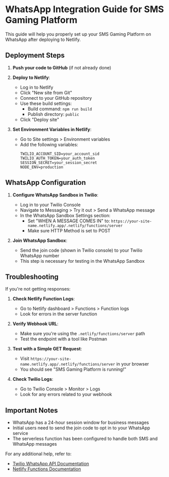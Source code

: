 # WhatsApp Integration Guide for SMS Gaming Platform

This guide will help you properly set up your SMS Gaming Platform on WhatsApp after deploying to Netlify.

## Deployment Steps

1. **Push your code to GitHub** (if not already done)

2. **Deploy to Netlify**:
   - Log in to Netlify
   - Click "New site from Git"
   - Connect to your GitHub repository
   - Use these build settings:
     - Build command: `npm run build`
     - Publish directory: `public`
   - Click "Deploy site"

3. **Set Environment Variables in Netlify**:
   - Go to Site settings > Environment variables
   - Add the following variables:
     ```
     TWILIO_ACCOUNT_SID=your_account_sid
     TWILIO_AUTH_TOKEN=your_auth_token
     SESSION_SECRET=your_session_secret
     NODE_ENV=production
     ```

## WhatsApp Configuration

1. **Configure WhatsApp Sandbox in Twilio**:
   - Log in to your Twilio Console
   - Navigate to Messaging > Try it out > Send a WhatsApp message
   - In the WhatsApp Sandbox Settings section:
     - Set "WHEN A MESSAGE COMES IN" to: `https://your-site-name.netlify.app/.netlify/functions/server`
     - Make sure HTTP Method is set to POST

2. **Join WhatsApp Sandbox**:
   - Send the join code (shown in Twilio console) to your Twilio WhatsApp number
   - This step is necessary for testing in the WhatsApp Sandbox

## Troubleshooting

If you're not getting responses:

1. **Check Netlify Function Logs**:
   - Go to Netlify dashboard > Functions > Function logs
   - Look for errors in the server function

2. **Verify Webhook URL**:
   - Make sure you're using the `.netlify/functions/server` path
   - Test the endpoint with a tool like Postman

3. **Test with a Simple GET Request**:
   - Visit `https://your-site-name.netlify.app/.netlify/functions/server` in your browser
   - You should see "SMS Gaming Platform is running!"

4. **Check Twilio Logs**:
   - Go to Twilio Console > Monitor > Logs
   - Look for any errors related to your webhook

## Important Notes

- WhatsApp has a 24-hour session window for business messages
- Initial users need to send the join code to opt in to your WhatsApp service
- The serverless function has been configured to handle both SMS and WhatsApp messages

For any additional help, refer to:
- [Twilio WhatsApp API Documentation](https://www.twilio.com/docs/whatsapp/api)
- [Netlify Functions Documentation](https://docs.netlify.com/functions/overview/)
